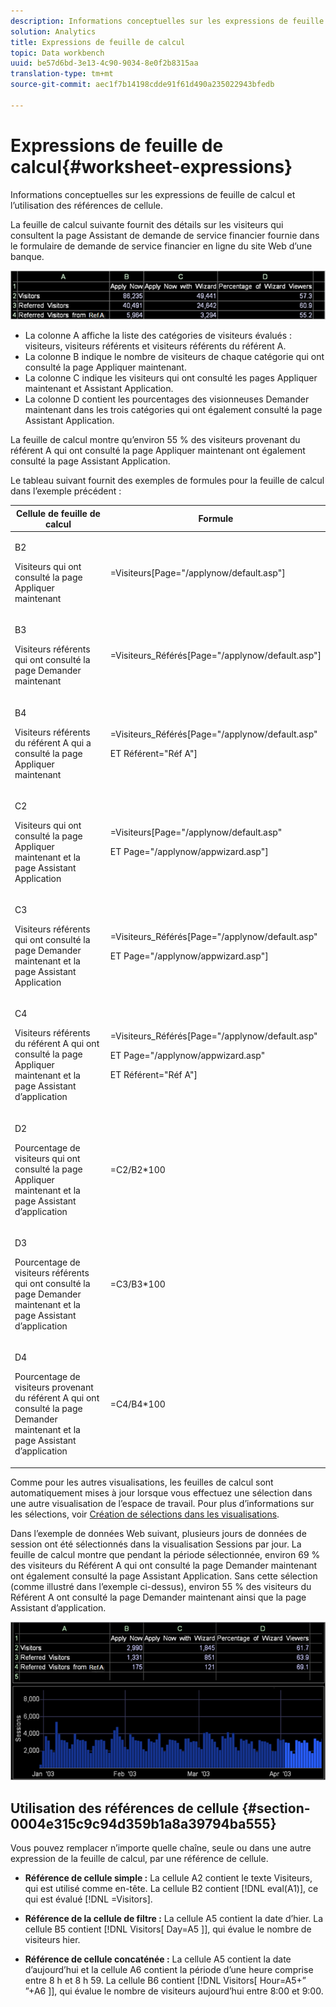 ```yaml
---
description: Informations conceptuelles sur les expressions de feuille de calcul et l’utilisation des références de cellule.
solution: Analytics
title: Expressions de feuille de calcul
topic: Data workbench
uuid: be57d6bd-3e13-4c90-9034-8e0f2b8315aa
translation-type: tm+mt
source-git-commit: aec1f7b14198cdde91f61d490a235022943bfedb

---
```



# Expressions de feuille de calcul{#worksheet-expressions}

Informations conceptuelles sur les expressions de feuille de calcul et l’utilisation des références de cellule.

La feuille de calcul suivante fournit des détails sur les visiteurs qui consultent la page Assistant de demande de service financier fournie dans le formulaire de demande de service financier en ligne du site Web d’une banque.

![](assets/client-wkst.png)

* La colonne A affiche la liste des catégories de visiteurs évalués : visiteurs, visiteurs référents et visiteurs référents du référent A.
* La colonne B indique le nombre de visiteurs de chaque catégorie qui ont consulté la page Appliquer maintenant.
* La colonne C indique les visiteurs qui ont consulté les pages Appliquer maintenant et Assistant Application.
* La colonne D contient les pourcentages des visionneuses Demander maintenant dans les trois catégories qui ont également consulté la page Assistant Application.

La feuille de calcul montre qu’environ 55 % des visiteurs provenant du référent A qui ont consulté la page Appliquer maintenant ont également consulté la page Assistant Application.

Le tableau suivant fournit des exemples de formules pour la feuille de calcul dans l’exemple précédent :

<table id="table_0F5EFDB58040465AB599E6BE93324822"> 
 <thead> 
  <tr> 
   <th colname="col1" class="entry"> Cellule de feuille de calcul </th> 
   <th colname="col2" class="entry"> Formule </th> 
  </tr> 
 </thead>
 <tbody> 
  <tr> 
   <td colname="col1"> <p>B2 </p> <p>Visiteurs qui ont consulté la page Appliquer maintenant </p> </td> 
   <td colname="col2"> <p><span class="filepath"> =Visiteurs[Page="/applynow/default.asp"]</span> </p> </td> 
  </tr> 
  <tr> 
   <td colname="col1"> <p>B3 </p> <p>Visiteurs référents qui ont consulté la page Demander maintenant </p> </td> 
   <td colname="col2"> <p><span class="filepath"> =Visiteurs_Référés[Page="/applynow/default.asp"]</span> </p> </td> 
  </tr> 
  <tr> 
   <td colname="col1"> <p>B4 </p> <p>Visiteurs référents du référent A qui a consulté la page Appliquer maintenant </p> </td> 
   <td colname="col2"> <p> <span class="filepath"> =Visiteurs_Référés[Page="/applynow/default.asp" </span> </p> <p> ET <span class="filepath"> Référent="Réf A"]</span> </p> </td> 
  </tr> 
  <tr> 
   <td colname="col1"> <p>C2 </p> <p>Visiteurs qui ont consulté la page Appliquer maintenant et la page Assistant Application </p> </td> 
   <td colname="col2"> <p> <span class="filepath"> =Visiteurs[Page="/applynow/default.asp" </span> </p> <p> ET <span class="filepath"> Page="/applynow/appwizard.asp"]</span> </p> </td> 
  </tr> 
  <tr> 
   <td colname="col1"> <p>C3 </p> <p>Visiteurs référents qui ont consulté la page Demander maintenant et la page Assistant Application </p> </td> 
   <td colname="col2"> <p> <span class="filepath"> =Visiteurs_Référés[Page="/applynow/default.asp" </span> </p> <p> ET <span class="filepath"> Page="/applynow/appwizard.asp"]</span> </p> </td> 
  </tr> 
  <tr> 
   <td colname="col1"> <p>C4 </p> <p>Visiteurs référents du référent A qui ont consulté la page Appliquer maintenant et la page Assistant d’application </p> </td> 
   <td colname="col2"> <p> <span class="filepath"> =Visiteurs_Référés[Page="/applynow/default.asp"</span> </p> <p> ET <span class="filepath"> Page="/applynow/appwizard.asp"</span> </p> <p> ET <span class="filepath"> Référent="Réf A"]</span> </p> </td> 
  </tr> 
  <tr> 
   <td colname="col1"> <p>D2 </p> <p>Pourcentage de visiteurs qui ont consulté la page Appliquer maintenant et la page Assistant d’application </p> </td> 
   <td colname="col2"> <p><span class="filepath"> =C2/B2*100</span> </p> </td> 
  </tr> 
  <tr> 
   <td colname="col1"> <p>D3 </p> <p>Pourcentage de visiteurs référents qui ont consulté la page Demander maintenant et la page Assistant d’application </p> </td> 
   <td colname="col2"> <p><span class="filepath"> =C3/B3*100</span> </p> </td> 
  </tr> 
  <tr> 
   <td colname="col1"> <p>D4 </p> <p>Pourcentage de visiteurs provenant du référent A qui ont consulté la page Demander maintenant et la page Assistant d’application </p> </td> 
   <td colname="col2"> <p><span class="filepath"> =C4/B4*100</span> </p> </td> 
  </tr> 
 </tbody> 
</table>

Comme pour les autres visualisations, les feuilles de calcul sont automatiquement mises à jour lorsque vous effectuez une sélection dans une autre visualisation de l’espace de travail. Pour plus d’informations sur les sélections, voir [Création de sélections dans les visualisations](../../../../home/c-get-started/c-vis/c-sel-vis/c-sel-vis.md#concept-012870ec22c7476e9afbf3b8b2515746).

Dans l’exemple de données Web suivant, plusieurs jours de données de session ont été sélectionnés dans la visualisation Sessions par jour. La feuille de calcul montre que pendant la période sélectionnée, environ 69 % des visiteurs du Référent A qui ont consulté la page Demander maintenant ont également consulté la page Assistant Application. Sans cette sélection (comme illustré dans l’exemple ci-dessus), environ 55 % des visiteurs du Référent A ont consulté la page Demander maintenant ainsi que la page Assistant d’application.

![](assets/client-exp.png)

## Utilisation des références de cellule {#section-0004e315c9c94d359b1a8a39794ba555}

Vous pouvez remplacer n’importe quelle chaîne, seule ou dans une autre expression de la feuille de calcul, par une référence de cellule.

* **Référence de cellule simple :** La cellule A2 contient le texte Visiteurs, qui est utilisé comme en-tête. La cellule B2 contient [!DNL eval(A1)], ce qui est évalué [!DNL =Visitors].

* **Référence de la cellule de filtre :** La cellule A5 contient la date d’hier. La cellule B5 contient [!DNL Visitors[ Day=A5 ]], qui évalue le nombre de visiteurs hier.

* **Référence de cellule concaténée :** La cellule A5 contient la date d’aujourd’hui et la cellule A6 contient la période d’une heure comprise entre 8 h et 8 h 59. La cellule B6 contient [!DNL Visitors[ Hour=A5+” ”+A6 ]], qui évalue le nombre de visiteurs aujourd’hui entre 8:00 et 9:00.

